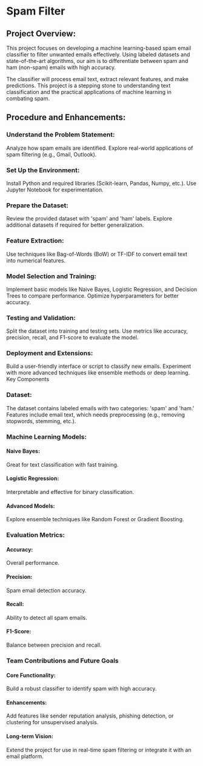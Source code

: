 # Spam Filter

## Project Overview:

This project focuses on developing a machine learning-based spam email classifier to filter unwanted emails effectively. Using labeled datasets and state-of-the-art algorithms, our aim is to differentiate between spam and ham (non-spam) emails with high accuracy.

The classifier will process email text, extract relevant features, and make predictions. This project is a stepping stone to understanding text classification and the practical applications of machine learning in combating spam.

## Procedure and Enhancements:

### Understand the Problem Statement:

Analyze how spam emails are identified.
Explore real-world applications of spam filtering (e.g., Gmail, Outlook).

### Set Up the Environment:

Install Python and required libraries (Scikit-learn, Pandas, Numpy, etc.).
Use Jupyter Notebook for experimentation.

### Prepare the Dataset:

Review the provided dataset with 'spam' and 'ham' labels.
Explore additional datasets if required for better generalization.

### Feature Extraction:

Use techniques like Bag-of-Words (BoW) or TF-IDF to convert email text into numerical features.

### Model Selection and Training:

Implement basic models like Naive Bayes, Logistic Regression, and Decision Trees to compare performance.
Optimize hyperparameters for better accuracy.

### Testing and Validation:

Split the dataset into training and testing sets.
Use metrics like accuracy, precision, recall, and F1-score to evaluate the model.

### Deployment and Extensions:

Build a user-friendly interface or script to classify new emails.
Experiment with more advanced techniques like ensemble methods or deep learning.
Key Components

### Dataset:
The dataset contains labeled emails with two categories: 'spam' and 'ham.'
Features include email text, which needs preprocessing (e.g., removing stopwords, stemming, etc.).

### Machine Learning Models:

#### Naive Bayes: 

Great for text classification with fast training.

#### Logistic Regression: 

Interpretable and effective for binary classification.

#### Advanced Models: 

Explore ensemble techniques like Random Forest or Gradient Boosting.

### Evaluation Metrics:

#### Accuracy: 

Overall performance.

#### Precision: 

Spam email detection accuracy.

#### Recall: 

Ability to detect all spam emails.

#### F1-Score: 

Balance between precision and recall.

### Team Contributions and Future Goals

#### Core Functionality: 

Build a robust classifier to identify spam with high accuracy.

#### Enhancements: 

Add features like sender reputation analysis, phishing detection, or clustering for unsupervised analysis.

#### Long-term Vision: 

Extend the project for use in real-time spam filtering or integrate it with an email platform.